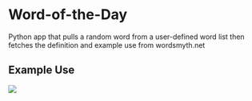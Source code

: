 # Word-of-the-Day
Python app that pulls a random word from a user-defined word list then fetches the definition and example use from wordsmyth.net

## Example Use
![](https://i.imgur.com/stLC8ti.jpg)
